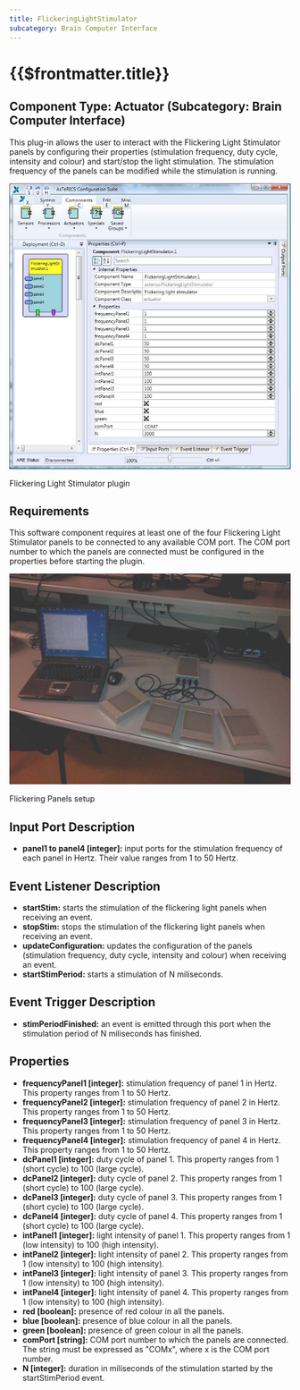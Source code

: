 ```yaml
---
title: FlickeringLightStimulator
subcategory: Brain Computer Interface
---
```


# {{$frontmatter.title}}

## Component Type: Actuator (Subcategory: Brain Computer Interface)

This plug-in allows the user to interact with the Flickering Light Stimulator panels by configuring their properties (stimulation frequency, duty cycle, intensity and colour) and start/stop the light stimulation. The stimulation frequency of the panels can be modified while the stimulation is running.

![Screenshot: Flickering Light Stimulator plugin](./img/flickeringlightstimulator.jpg "Screenshot: Flickering Light Stimulator plugin")

Flickering Light Stimulator plugin

## Requirements

This software component requires at least one of the four Flickering Light Stimulator panels to be connected to any available COM port. The COM port number to which the panels are connected must be configured in the properties before starting the plugin.

![Screenshot: Flickering Panels setup](./img/flickeringpanels.jpg "Screenshot: Flickering Panels setup")

Flickering Panels setup

## Input Port Description

- **panel1 to panel4 \[integer\]:** input ports for the stimulation frequency of each panel in Hertz. Their value ranges from 1 to 50 Hertz.

## Event Listener Description

- **startStim:** starts the stimulation of the flickering light panels when receiving an event.
- **stopStim:** stops the stimulation of the flickering light panels when receiving an event.
- **updateConfiguration:** updates the configuration of the panels (stimulation frequency, duty cycle, intensity and colour) when receiving an event.
- **startStimPeriod:** starts a stimulation of N miliseconds.

## Event Trigger Description

- **stimPeriodFinished:** an event is emitted through this port when the stimulation period of N miliseconds has finished.

## Properties

- **frequencyPanel1 \[integer\]:** stimulation frequency of panel 1 in Hertz. This property ranges from 1 to 50 Hertz.
- **frequencyPanel2 \[integer\]:** stimulation frequency of panel 2 in Hertz. This property ranges from 1 to 50 Hertz.
- **frequencyPanel3 \[integer\]:** stimulation frequency of panel 3 in Hertz. This property ranges from 1 to 50 Hertz.
- **frequencyPanel4 \[integer\]:** stimulation frequency of panel 4 in Hertz. This property ranges from 1 to 50 Hertz.
- **dcPanel1 \[integer\]:** duty cycle of panel 1. This property ranges from 1 (short cycle) to 100 (large cycle).
- **dcPanel2 \[integer\]:** duty cycle of panel 2. This property ranges from 1 (short cycle) to 100 (large cycle).
- **dcPanel3 \[integer\]:** duty cycle of panel 3. This property ranges from 1 (short cycle) to 100 (large cycle).
- **dcPanel4 \[integer\]:** duty cycle of panel 4. This property ranges from 1 (short cycle) to 100 (large cycle).
- **intPanel1 \[integer\]:** light intensity of panel 1. This property ranges from 1 (low intensity) to 100 (high intensity).
- **intPanel2 \[integer\]:** light intensity of panel 2. This property ranges from 1 (low intensity) to 100 (high intensity).
- **intPanel3 \[integer\]:** light intensity of panel 3. This property ranges from 1 (low intensity) to 100 (high intensity).
- **intPanel4 \[integer\]:** light intensity of panel 4. This property ranges from 1 (low intensity) to 100 (high intensity).
- **red \[boolean\]:** presence of red colour in all the panels.
- **blue \[boolean\]:** presence of blue colour in all the panels.
- **green \[boolean\]:** presence of green colour in all the panels.
- **comPort \[string\]:** COM port number to which the panels are connected. The string must be expressed as "COMx", where x is the COM port number.
- **N \[integer\]:** duration in miliseconds of the stimulation started by the startStimPeriod event.
